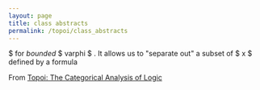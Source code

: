 ```yaml
---
layout: page
title: class abstracts
permalink: /topoi/class_abstracts
---
```

$ for _bounded_ $ varphi $ . It allows us to "separate out" a subset of $ x $ defined by a formula


From [Topoi: The Categorical Analysis of Logic](https://mathgloss.github.io/MathGloss/topoi.html)